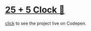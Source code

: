 # [25 + 5 Clock 🍅](https://thewebmasterp.com/projects/fcc-projects.html#25Plus5Clock)

[click](https://codepen.io/thewebmasterp/full/yLJNqqW) to see the project live on Codepen.
